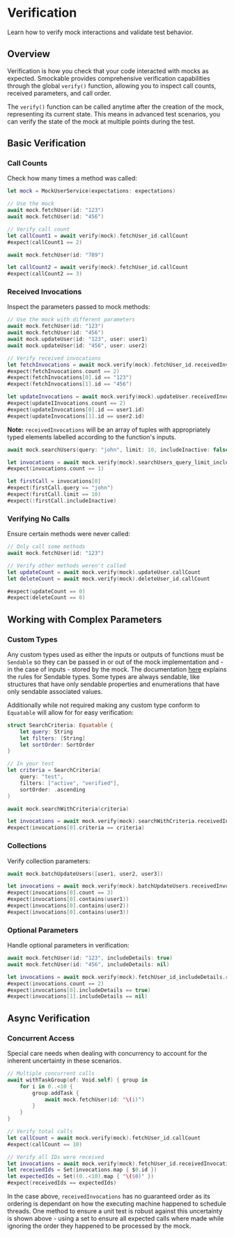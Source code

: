 # Verification

Learn how to verify mock interactions and validate test behavior.

## Overview

Verification is how you check that your code interacted with mocks as expected. Smockable provides comprehensive verification capabilities through the global `verify()` function, allowing you to inspect call counts, received parameters, and call order.

The `verify()` function can be called anytime after the creation of the mock, representing its current state. This means in advanced test scenarios, you can verify the state of the mock at multiple points during the test.

## Basic Verification

### Call Counts

Check how many times a method was called:

```swift
let mock = MockUserService(expectations: expectations)

// Use the mock
await mock.fetchUser(id: "123")
await mock.fetchUser(id: "456")

// Verify call count
let callCount1 = await verify(mock).fetchUser_id.callCount
#expect(callCount1 == 2)

await mock.fetchUser(id: "789")

let callCount2 = await verify(mock).fetchUser_id.callCount
#expect(callCount2 == 3)
```

### Received Invocations

Inspect the parameters passed to mock methods:

```swift
// Use the mock with different parameters
await mock.fetchUser(id: "123")
await mock.fetchUser(id: "456")
await mock.updateUser(id: "123", user: user1)
await mock.updateUser(id: "456", user: user2)

// Verify received invocations
let fetchInvocations = await mock.verify(mock).fetchUser_id.receivedInvocations
#expect(fetchInvocations.count == 2)
#expect(fetchInvocations[0].id == "123")
#expect(fetchInvocations[1].id == "456")

let updateInvocations = await mock.verify(mock).updateUser.receivedInvocations
#expect(updateIInvocations.count == 2)
#expect(updateInvocations[0].id == user1.id)
#expect(updateInvocations[1].id == user2.id)
```

**Note:** `receivedInvocations` will be an array of tuples with appropriately typed elements labelled according to the function's
inputs.

```swift
await mock.searchUsers(query: "john", limit: 10, includeInactive: false)

let invocations = await mock.verify(mock).searchUsers_query_limit_includeInactive.receivedInvocations
#expect(invocations.count == 1)

let firstCall = invocations[0]
#expect(firstCall.query == "john")
#expect(firstCall.limit == 10)
#expect(!firstCall.includeInactive)
```

### Verifying No Calls

Ensure certain methods were never called:

```swift
// Only call some methods
await mock.fetchUser(id: "123")

// Verify other methods weren't called
let updateCount = await mock.verify(mock).updateUser.callCount
let deleteCount = await mock.verify(mock).deleteUser_id.callCount

#expect(updateCount == 0)
#expect(deleteCount == 0)
```

## Working with Complex Parameters

### Custom Types

Any custom types used as either the inputs or outputs of functions must be `Sendable` so they can be passed in or out of the mock implementation and - in the case
of inputs - stored by the mock. The documentation [here](https://docs.swift.org/swift-book/documentation/the-swift-programming-language/concurrency/#Sendable-Types) 
explains the rules for Sendable types. Some types are always sendable, like structures that have only sendable properties and enumerations that have only sendable 
associated values.

Additionally while not required making any custom type conform to `Equatable` will allow for for easy verification:

```swift
struct SearchCriteria: Equatable {
    let query: String
    let filters: [String]
    let sortOrder: SortOrder
}

// In your test
let criteria = SearchCriteria(
    query: "test", 
    filters: ["active", "verified"], 
    sortOrder: .ascending
)

await mock.searchWithCriteria(criteria)

let invocations = await mock.verify(mock).searchWithCriteria.receivedInvocations
#expect(invocations[0].criteria == criteria)
```

### Collections

Verify collection parameters:

```swift
await mock.batchUpdateUsers([user1, user2, user3])

let invocations = await mock.verify(mock).batchUpdateUsers.receivedInvocations
#expect(invocations[0].count == 3)
#expect(invocations[0].contains(user1))
#expect(invocations[0].contains(user2))
#expect(invocations[0].contains(user3))
```

### Optional Parameters

Handle optional parameters in verification:

```swift
await mock.fetchUser(id: "123", includeDetails: true)
await mock.fetchUser(id: "456", includeDetails: nil)

let invocations = await mock.verify(mock).fetchUser_id_includeDetails.receivedInvocations
#expect(invocations.count == 2)
#expect(invocations[0].includeDetails == true)
#expect(invocations[1].includeDetails == nil)
```

## Async Verification

### Concurrent Access

Special care needs when dealing with concurrency to account for the inherent uncertainty in these scenarios.

```swift
// Multiple concurrent calls
await withTaskGroup(of: Void.self) { group in
    for i in 0..<10 {
        group.addTask {
            await mock.fetchUser(id: "\(i)")
        }
    }
}

// Verify total calls
let callCount = await mock.verify(mock).fetchUser_id.callCount
#expect(callCount == 10)

// Verify all IDs were received
let invocations = await mock.verify(mock).fetchUser_id.receivedInvocations
let receivedIds = Set(invocations.map { $0.id })
let expectedIds = Set((0..<10).map { "\($0)" })
#expect(receivedIds == expectedIds)
```

In the case above, `receivedInvocations` has no guaranteed order as its ordering is dependant on how the executing machine happened to schedule threads. One method
to ensure a unit test is robust against this uncertainty is shown above - using a set to ensure all expected calls where made while ignoring the order they happened
to be processed by the mock.
